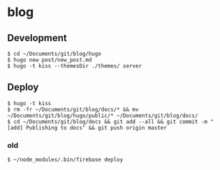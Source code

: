 # blog

## Development
```
$ cd ~/Documents/git/blog/hugo
$ hugo new post/new_post.md
$ hugo -t kiss --themesDir ./themes/ server
```

## Deploy
```
$ hugo -t kiss
$ rm -fr ~/Documents/git/blog/docs/* && mv ~/Documents/git/blog/hugo/public/* ~/Documents/git/blog/docs/
$ cd ~/Documents/git/blog/docs && git add --all && git commit -m "[add] Publishing to docs" && git push origin master
```

### old
```
$ ~/node_modules/.bin/firebase deploy
```
